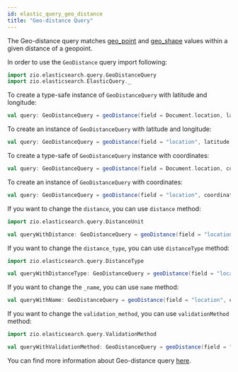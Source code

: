 ```yaml
---
id: elastic_query_geo_distance
title: "Geo-distance Query"
---
```


The Geo-distance query matches [geo_point](https://www.elastic.co/guide/en/elasticsearch/reference/7.17/geo-point.html) and [geo_shape](https://www.elastic.co/guide/en/elasticsearch/reference/7.17/geo-shape.html) values within a given distance of a geopoint.

In order to use the `GeoDistance` query import following:

```scala
import zio.elasticsearch.query.GeoDistanceQuery
import zio.elasticsearch.ElasticQuery._
```

To create a type-safe instance of `GeoDistanceQuery` with latitude and longitude:
```scala
val query: GeoDistanceQuery = geoDistance(field = Document.location, latitude = 20.0, longitude = 20.0)
```

To create an instance of `GeoDistanceQuery` with latitude and longitude:
```scala
val query: GeoDistanceQuery = geoDistance(field = "location", latitude = 20.0, longitude = 20.0)
```

To create a type-safe of `GeoDistanceQuery` instance with coordinates:
```scala
val query: GeoDistanceQuery = geoDistance(field = Document.location, coordinates = "40,31")
```

To create an instance of `GeoDistanceQuery` with coordinates:
```scala
val query: GeoDistanceQuery = geoDistance(field = "location", coordinates = "40,31")
```

If you want to change the `distance`, you can use `distance` method:
```scala
import zio.elasticsearch.query.DistanceUnit

val queryWithDistance: GeoDistanceQuery = geoDistance(field = "location", coordinates = "40,31").distance(value = 20.0, unit = DistanceUnit.Kilometers)
```

If you want to change the `distance_type`, you can use `distanceType` method:
```scala
import zio.elasticsearch.query.DistanceType

val queryWithDistanceType: GeoDistanceQuery = geoDistance(field = "location", coordinates = "40,31").distanceType(value = DistanceType.Plane)
```

If you want to change the `_name`, you can use `name` method:
```scala
val queryWithName: GeoDistanceQuery = geoDistance(field = "location", coordinates = "40,31").name("name")
```

If you want to change the `validation_method`, you can use `validationMethod` method:
```scala
import zio.elasticsearch.query.ValidationMethod

val queryWithValidationMethod: GeoDistanceQuery = geoDistance(field = "location", coordinates = "40,31").validationMethod(value = ValidationMethod.IgnoreMalformed)
```

You can find more information about Geo-distance query [here](https://www.elastic.co/guide/en/elasticsearch/reference/7.17/query-dsl-geo-distance-query.html#query-dsl-geo-distance-query).
